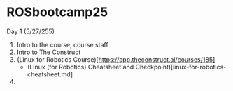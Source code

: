 # ROSbootcamp25

Day 1 (5/27/255)

1. Intro to the course, course staff
2. Intro to The Construct
3. (Linux for Robotics Course)[https://app.theconstruct.ai/courses/185]
   - (Linux (for Robotics) Cheatsheet and Checkpoint)[linux-for-robotics-cheatsheet.md]
4.
